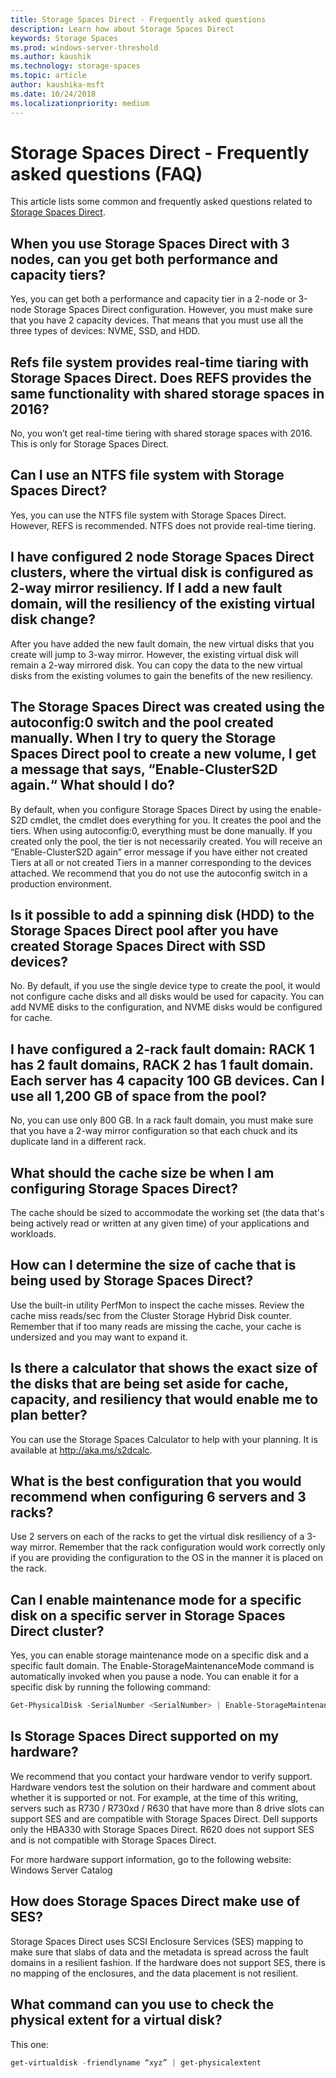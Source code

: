 ```yaml
---
title: Storage Spaces Direct - Frequently asked questions
description: Learn how about Storage Spaces Direct
keywords: Storage Spaces
ms.prod: windows-server-threshold
ms.author: kaushik
ms.technology: storage-spaces
ms.topic: article
author: kaushika-msft
ms.date: 10/24/2018
ms.localizationpriority: medium 
---
```

# Storage Spaces Direct - Frequently asked questions (FAQ)

This article lists some common and frequently asked questions related to [Storage Spaces Direct](storage-spaces-direct-overview.md).

## When you use Storage Spaces Direct with 3 nodes, can you get both performance and capacity tiers?

Yes, you can get both a performance and capacity tier in a 2-node or 3-node Storage Spaces Direct configuration. However, you must make sure that you have 2 capacity devices. That means that you must use all the three types of devices: NVME, SSD, and HDD.
 
## Refs file system provides real-time tiaring with Storage Spaces Direct. Does REFS provides the same functionality with shared storage spaces in 2016?

No, you won’t get real-time tiering with shared storage spaces with 2016. This is only for Storage Spaces Direct. 
 
## Can I use an NTFS file system with Storage Spaces Direct?
  
Yes, you can use the NTFS file system with Storage Spaces Direct. However, REFS is recommended. NTFS does not provide real-time tiering. 
 
## I have configured 2 node Storage Spaces Direct clusters, where the virtual disk is configured as 2-way mirror resiliency. If I add a new fault domain, will the resiliency of the existing virtual disk change?

After you have added the new fault domain, the new virtual disks that you create will jump to 3-way mirror. However, the existing virtual disk will remain a 2-way mirrored disk. You can copy the data to the new virtual disks from the existing volumes to gain the benefits of the new resiliency.
 
## The Storage Spaces Direct was created using the autoconfig:0 switch and the pool created manually. When I try to query the Storage Spaces Direct pool to create a new volume, I get a message that says, “Enable-ClusterS2D again.“ What should I do?

By default, when you configure Storage Spaces Direct by using the enable-S2D cmdlet, the cmdlet does everything for you. It creates the pool and the tiers. When using autoconfig:0, everything must be done manually. If you created only the pool, the tier is not necessarily created. You will receive an 
“Enable-ClusterS2D again” error message if you have either not created Tiers at all or not created Tiers in a manner corresponding to the devices attached. We recommend that you do not use the autoconfig switch in a production environment. 
 
## Is it possible to add a spinning disk (HDD) to the Storage Spaces Direct pool after you have created Storage Spaces Direct with SSD devices?

No. By default, if you use the single device type to create the pool, it would not configure cache disks and all disks would be used for capacity. You can add NVME disks to the configuration, and NVME disks would be configured for cache.
 
## I have configured a 2-rack fault domain: RACK 1 has 2 fault domains, RACK 2 has 1 fault domain. Each server has 4 capacity 100 GB devices. Can I use all 1,200 GB of space from the pool?

No, you can use only 800 GB. In a rack fault domain, you must make sure that you have a 2-way mirror configuration so that each chuck and its duplicate land in a different rack.
 
## What should the cache size be when I am configuring Storage Spaces Direct?

The cache should be sized to accommodate the working set (the data that's being actively read or written at any given time) of your applications and workloads.

## How can I determine the size of cache that is being used by Storage Spaces Direct?

Use the built-in utility PerfMon to inspect the cache misses. Review the cache miss reads/sec from the Cluster Storage Hybrid Disk counter. Remember that if too many reads are missing the cache, your cache is undersized and you may want to expand it. 
 
## Is there a calculator that shows the exact size of the disks that are being set aside for cache, capacity, and resiliency that would enable me to plan better?

You can use the Storage Spaces Calculator to help with your planning. It is available at http://aka.ms/s2dcalc.
 
## What is the best configuration that you would recommend when configuring 6 servers and 3 racks?

Use 2 servers on each of the racks to get the virtual disk resiliency of a 3-way mirror. Remember that the rack configuration would work correctly only if you are providing the configuration to the OS in the manner it is placed on the rack. 
 
## Can I enable maintenance mode for a specific disk on a specific server in Storage Spaces Direct cluster?

Yes, you can enable storage maintenance mode on a specific disk and a specific fault domain. The Enable-StorageMaintenanceMode command is automatically invoked when you pause a node. You can enable it for a specific disk by running the following command:

```powershell
Get-PhysicalDisk -SerialNumber <SerialNumber> | Enable-StorageMaintenanceMode
```

## Is Storage Spaces Direct supported on my hardware?

We recommend that you contact your hardware vendor to verify support. Hardware vendors test the solution on their hardware and comment about whether it is supported or not. For example, at the time of this writing, servers such as R730 / R730xd / R630 that have more than 8 drive slots can support SES and are compatible with Storage Spaces Direct. Dell supports only the HBA330 with Storage Spaces Direct. R620 does not support SES and is not compatible with Storage Spaces Direct.

For more hardware support information, go to the following website:
Windows Server Catalog
 
## How does Storage Spaces Direct make use of SES?

Storage Spaces Direct uses SCSI Enclosure Services (SES) mapping to make sure that slabs of data and the metadata is spread across the fault domains in a resilient fashion. If the hardware does not support SES, there is no mapping of the enclosures, and the data placement is not resilient.
 
## What command can you use to check the physical extent for a virtual disk?
  
This one:

```powershell
get-virtualdisk -friendlyname “xyz” | get-physicalextent
```
